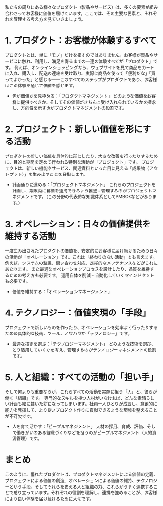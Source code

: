 私たちの周りにある様々なプロダクト（製品やサービス）は、多くの要素が組み合わさってお客様に価値を届けています。ここでは、その主要な要素と、それぞれを管理する考え方を見ていきましょう。

# 1. プロダクト：お客様が体験するすべて
プロダクトとは、単に「モノ」だけを指すのではありません。お客様が製品やサービスに触れ、利用し、満足を得るまでの一連の体験すべてが「プロダクト」です。
例えば、オンラインショッピングなら、ウェブサイトを見て商品をカートに入れ、購入し、配送の連絡を受け取り、実際に商品を使って「便利だな」「買ってよかった」と感じる――このすべてのステップがプロダクトであり、お客様はこの体験を通じて価値を感じます。
 * 何が価値かを見極める：「プロダクトマネジメント」
   どのような価値をお客様に提供すべきか、そしてその価値がきちんと受け入れられているかを探求し、方向性を示すのがプロダクトマネジメントの役割です。
# 2. プロジェクト：新しい価値を形にする活動
プロダクトの新しい価値を具体的に形にしたり、大きな改善を行ったりするために、目的と期間を定めて行われる特別な活動が「プロジェクト」です。
プロジェクトは、新しい機能やサービス、関連資料といった目に見える「成果物（アウトプット）」を生み出すことを目指します。
 * 計画通りに進める：「プロジェクトマネジメント」
   これらのプロジェクトを計画し、期限内に目標を達成できるよう推進・管理するのがプロジェクトマネジメントです。（この分野の代表的な知識体系としてPMBOKなどがあります。）
# 3. オペレーション：日々の価値提供を維持する活動
一度生み出されたプロダクトの価値を、安定的にお客様に届け続けるための日々の活動が「オペレーション」です。これは「終わりのない活動」とも言えます。
例えば、システムの監視、問い合わせ対応、定期的なメンテナンスなどがこれにあたります。
また最適なオペレーションプロセスを設計したり、品質を維持するための考え方も必要です。
運用自体を削減・自動化していくマインドセットも必要です。
- 価値を維持する：「オペレーションマネージメント」
# 4. テクノロジー：価値実現の「手段」
プロジェクトで新しいものを作ったり、オペレーションを効率よく行ったりするための具体的な技術、ツール、ノウハウが「テクノロジー」です。
 * 最適な技術を選ぶ：「テクノロジーマネジメント」
   どのような技術を選び、どう活用していくかを考え、管理するのがテクノロジーマネジメントの役割です。
# 5. 人と組織：すべての活動の「担い手」
そして何よりも重要なのが、これらすべての活動を実際に担う「人」と、彼らが働く「組織」です。
専門的なスキルを持つ人材がいなければ、どんな素晴らしい計画も絵に描いた餅になってしまいます。社員一人ひとりが成長し、意欲的に能力を発揮して、より良いプロダクト作りに貢献できるような環境を整えることが不可欠です。
 * 人を育て活かす：「ピープルマネジメント」
   人材の採用、育成、評価、そして働きがいのある組織づくりなどを担うのがピープルマネジメント（人的資源管理）です。
# まとめ
このように、優れたプロダクトは、プロダクトマネジメントによる価値の定義、プロジェクトによる価値の創造、オペレーションによる価値の維持、テクノロジーという手段、そしてそれらを支える人と組織の力、これらがうまく連携することで成り立っています。それぞれの役割を理解し、連携を強めることが、お客様により良い体験を届け続けるために大切です。
